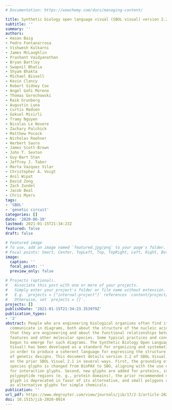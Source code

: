 ```yaml
---
# Documentation: https://wowchemy.com/docs/managing-content/

title: Synthetic biology open language visual (SBOL visual) version 2.2
subtitle: ''
summary: ''
authors:
- Hasan Baig
- Pedro Fontanarrosa
- Vishwesh Kulkarni
- James McLaughlin
- Prashant Vaidyanathan
- Bryan Bartley
- Swapnil Bhatia
- Shyam Bhakta
- Michael Bissell
- Kevin Clancy
- Robert Sidney Cox
- Angel Goñi Moreno
- Thomas Gorochowski
- Raik Grunberg
- Augustin Luna
- Curtis Madsen
- Goksel Misirli
- Tramy Nguyen
- Nicolas Le Novere
- Zachary Palchick
- Matthew Pocock
- Nicholas Roehner
- Herbert Sauro
- James Scott-Brown
- John T. Sexton
- Guy-Bart Stan
- Jeffrey J. Tabor
- Marta Vazquez Vilar
- Christopher A. Voigt
- Anil Wipat
- David Zong
- Zach Zundel
- Jacob Beal
- Chris Myers
tags:
- 'SBOL'
- 'genetic circuit'
categories: []
date: '2020-06-10'
lastmod: 2021-01-15T21:34:23Z
featured: false
draft: false

# Featured image
# To use, add an image named `featured.jpg/png` to your page's folder.
# Focal points: Smart, Center, TopLeft, Top, TopRight, Left, Right, BottomLeft, Bottom, BottomRight.
image:
  caption: ''
  focal_point: ''
  preview_only: false

# Projects (optional).
#   Associate this post with one or more of your projects.
#   Simply enter your project's folder or file name without extension.
#   E.g. `projects = ["internal-project"]` references `content/project/deep-learning/index.md`.
#   Otherwise, set `projects = []`.
projects: []
publishDate: '2021-01-15T21:34:23.353979Z'
publication_types:
- '2'
abstract: People who are engineering biological organisms often find it useful to
  communicate in diagrams, both about the structure of the nucleic acid sequences
  that they are engineering and about the functional relationships between sequence
  features and other molecular species. Some typical practices and conventions have
  begun to emerge for such diagrams. The Synthetic Biology Open Language Visual (SBOL
  Visual) has been developed as a standard for organizing and systematizing such conventions
  in order to produce a coherent language for expressing the structure and function
  of genetic designs. This document details version 2.2 of SBOL Visual, which builds
  on the prior SBOL Visual 2.1 in several ways. First, the grounding of molecular
  species glyphs is changed from BioPAX to SBO, aligning with the use of SBO terms
  for interaction glyphs. Second, new glyphs are added for proteins, introns, and
  polypeptide regions (e. g., protein domains), the prior recommended macromolecule
  glyph is deprecated in favor of its alternative, and small polygons are introduced
  as alternative glyphs for simple chemicals.
publication: ''
url_pdf: https://www.degruyter.com/view/journals/jib/17/2-3/article-20200014.xml
doi: 10.1515/jib-2020-0014
---
```

